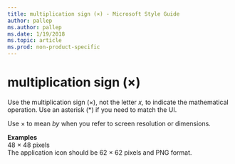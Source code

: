 ```yaml
---
title: multiplication sign (×) - Microsoft Style Guide
author: pallep
ms.author: pallep
ms.date: 1/19/2018
ms.topic: article
ms.prod: non-product-specific
---
```


# multiplication sign (×)

Use the multiplication sign (×), not the letter *x,* to indicate the mathematical operation. Use an asterisk (\*) if you need to match the UI.

Use × to mean *by* when you refer to screen resolution or dimensions.

**Examples**  
48 × 48 pixels  
The application icon should be 62 × 62 pixels and PNG format.
